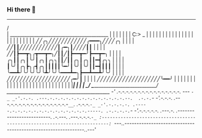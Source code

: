 ### Hi there 👋

<!--
**SimplyyJoji/SimplyyJoji** is a ✨ _special_ ✨ repository because its `README.md` (this file) appears on your GitHub profile.

Here are some ideas to get you started:

- 🔭 I’m currently working on React, Blockchain and any thing that excites me.
- 🌱 I’m currently learning Solidity, Typescript, Rust, Java
- 👯 I’m looking to collaborate on Blockchain projects or anything with React.
- 💬 Ask me about How to to get started, React, C#, Python
- 📫 How to reach me: https://www.linkedin.com/in/javan-ogden-370050205/
- 😄 Pronouns: He/Him
- ⚡ Fun fact: I could sell ice to a polar bear. I pick up things scary quickly. 
-->
  ________________________________________________
/                                                  \
|    _________________________________________     | 
|   |                                         |    |
|   |  C:\> _                                 |    |
|   |                                         |    |
|   |                                         |    |
|   |                                         |    |
|   |                                         |    |
|   |                                         |    |
|   |     ╱╱╭╮╱╱╱╱╱╱╱╱╱╱╱╱╭━━━╮╱╱╱╱╭╮         |    |
|   |     ╱╱┃┃╱╱╱╱╱╱╱╱╱╱╱╱┃╭━╮┃╱╱╱╱┃┃         |    |
|   |     ╱╱┃┣━━┳╮╭┳━━┳━╮╱┃┃╱┃┣━━┳━╯┣━━┳━╮    |    |
|   |     ╭╮┃┃╭╮┃╰╯┃╭╮┃╭╮╮┃┃╱┃┃╭╮┃╭╮┃┃━┫╭╮╮   |    |
|   |     ┃╰╯┃╭╮┣╮╭┫╭╮┃┃┃┃┃╰━╯┃╰╯┃╰╯┃┃━┫┃┃┃   |    |
|   |     ╰━━┻╯╰╯╰╯╰╯╰┻╯╰╯╰━━━┻━╮┣━━┻━━┻╯╰╯   |    |
|   |     ╱╱╱╱╱╱╱╱╱╱╱╱╱╱╱╱╱╱╱╱╭━╯┃            |    |
|   |     ╱╱╱╱╱╱╱╱╱╱╱╱╱╱╱╱╱╱╱╱╰━━╯            |    |
|   |                                         |    |
|   |                                         |    |
|   |                                         |    |
|   |                                         |    |
|   |                                         |    |
|   |                                         |    |
|   |_________________________________________|    |
|                                                  |
\_________________________________________________/
        \___________________________________/
    ___________________________________________
_-'    .-.-.-.-.-.-.-.-.-.-.-.-.-.-.-.-.  --- `-_
_-'.-.-. .---.-.-.-.-.-.-.-.-.-.-.-.-.-.-.--.  .-.-.`-_
_-'.-.-.-. .---.-.-.-.-.-.-.-.-.-.-.-.-.-.-.-`__`. .-.-.-.`-_
_-'.-.-.-.-. .-----.-.-.-.-.-.-.-.-.-.-.-.-.-.-.-----. .-.-.-.-.`-_
_-'.-.-.-.-.-. .---.-. .-------------------------. .-.---. .---.-.-.-.`-_
:-------------------------------------------------------------------------:
`---._.-------------------------------------------------------------._.---'
